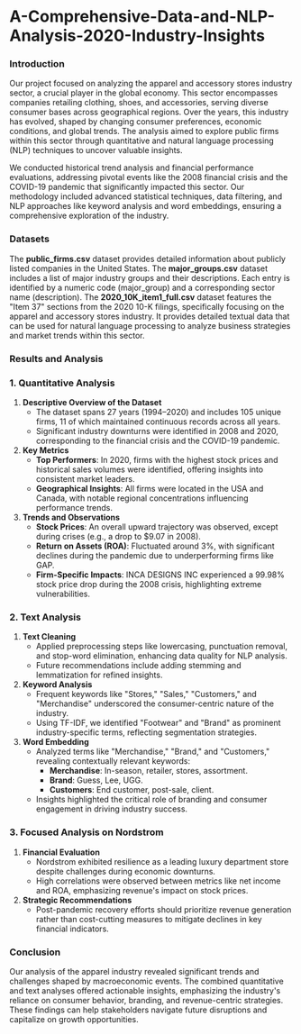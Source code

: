 # A-Comprehensive-Data-and-NLP-Analysis-2020-Industry-Insights
### Introduction

Our project focused on analyzing the apparel and accessory stores industry sector, a crucial player in the global economy. This sector encompasses companies retailing clothing, shoes, and accessories, serving diverse consumer bases across geographical regions. Over the years, this industry has evolved, shaped by changing consumer preferences, economic conditions, and global trends. The analysis aimed to explore public firms within this sector through quantitative and natural language processing (NLP) techniques to uncover valuable insights.

We conducted historical trend analysis and financial performance evaluations, addressing pivotal events like the 2008 financial crisis and the COVID-19 pandemic that significantly impacted this sector. Our methodology included advanced statistical techniques, data filtering, and NLP approaches like keyword analysis and word embeddings, ensuring a comprehensive exploration of the industry.

### Datasets

The **public_firms.csv** dataset provides detailed information about publicly listed companies in the United States.
The **major_groups.csv** dataset includes a list of major industry groups and their descriptions. Each entry is identified by a numeric code (major_group) and a corresponding sector name (description).
The **2020_10K_item1_full.csv** dataset features the "Item 37" sections from the 2020 10-K filings, specifically focusing on the apparel and accessory stores industry. It provides detailed textual data that can be used for natural language processing to analyze business strategies and market trends within this sector.

### Results and Analysis

### 1. **Quantitative Analysis**

1. **Descriptive Overview of the Dataset**
    - The dataset spans 27 years (1994–2020) and includes 105 unique firms, 11 of which maintained continuous records across all years.
    - Significant industry downturns were identified in 2008 and 2020, corresponding to the financial crisis and the COVID-19 pandemic.
2. **Key Metrics**
    - **Top Performers**: In 2020, firms with the highest stock prices and historical sales volumes were identified, offering insights into consistent market leaders.
    - **Geographical Insights**: All firms were located in the USA and Canada, with notable regional concentrations influencing performance trends.
3. **Trends and Observations**
    - **Stock Prices**: An overall upward trajectory was observed, except during crises (e.g., a drop to $9.07 in 2008).
    - **Return on Assets (ROA)**: Fluctuated around 3%, with significant declines during the pandemic due to underperforming firms like GAP.
    - **Firm-Specific Impacts**: INCA DESIGNS INC experienced a 99.98% stock price drop during the 2008 crisis, highlighting extreme vulnerabilities.

### 2. **Text Analysis**

1. **Text Cleaning**
    - Applied preprocessing steps like lowercasing, punctuation removal, and stop-word elimination, enhancing data quality for NLP analysis.
    - Future recommendations include adding stemming and lemmatization for refined insights.
2. **Keyword Analysis**
    - Frequent keywords like "Stores," "Sales," "Customers," and "Merchandise" underscored the consumer-centric nature of the industry.
    - Using TF-IDF, we identified "Footwear" and "Brand" as prominent industry-specific terms, reflecting segmentation strategies.
3. **Word Embedding**
    - Analyzed terms like "Merchandise," "Brand," and "Customers," revealing contextually relevant keywords:
        - **Merchandise**: In-season, retailer, stores, assortment.
        - **Brand**: Guess, Lee, UGG.
        - **Customers**: End customer, post-sale, client.
    - Insights highlighted the critical role of branding and consumer engagement in driving industry success.

### 3. **Focused Analysis on Nordstrom**

1. **Financial Evaluation**
    - Nordstrom exhibited resilience as a leading luxury department store despite challenges during economic downturns.
    - High correlations were observed between metrics like net income and ROA, emphasizing revenue's impact on stock prices.
2. **Strategic Recommendations**
    - Post-pandemic recovery efforts should prioritize revenue generation rather than cost-cutting measures to mitigate declines in key financial indicators.

### Conclusion

Our analysis of the apparel industry revealed significant trends and challenges shaped by macroeconomic events. The combined quantitative and text analyses offered actionable insights, emphasizing the industry's reliance on consumer behavior, branding, and revenue-centric strategies. These findings can help stakeholders navigate future disruptions and capitalize on growth opportunities.
